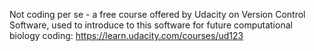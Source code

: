 Not coding per se - a free course offered by Udacity on Version Control Software, used to introduce to this software for future computational biology coding:
https://learn.udacity.com/courses/ud123 
